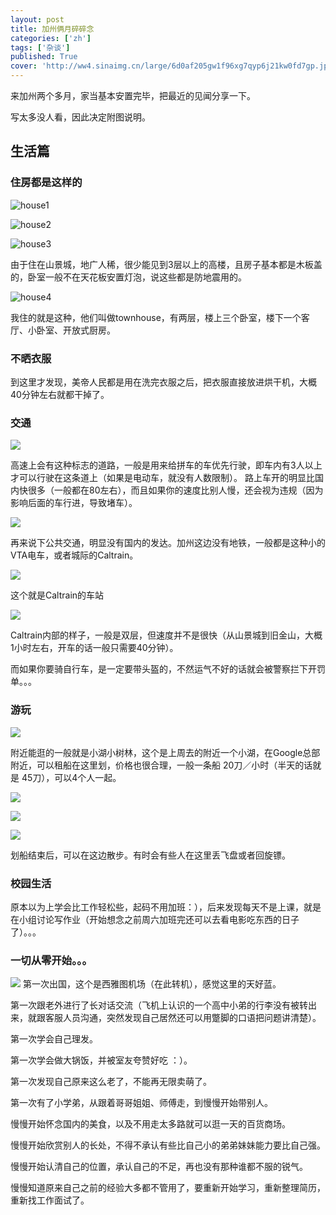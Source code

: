 ```yaml
---
layout: post
title: 加州俩月碎碎念
categories: ['zh']
tags: ['杂谈']
published: True
cover: 'http://ww4.sinaimg.cn/large/6d0af205gw1f96xg7qyp6j21kw0fd7gp.jpg'
---
```


来加州两个多月，家当基本安置完毕，把最近的见闻分享一下。

写太多没人看，因此决定附图说明。

## 生活篇

### 住房都是这样的

![house1](http://ww3.sinaimg.cn/large/6d0af205gw1f96vosch2qj21kw16onlz.jpg)

![house2](http://ww1.sinaimg.cn/large/6d0af205gw1f96vp35mapj21kw16oqmr.jpg)

![house3](http://ww4.sinaimg.cn/large/6d0af205gw1f96xfnfd7qj21kw16o1kx.jpg)

由于住在山景城，地广人稀，很少能见到3层以上的高楼，且房子基本都是木板盖的，卧室一般不在天花板安置灯泡，说这些都是防地震用的。

![house4](http://ww2.sinaimg.cn/large/6d0af205gw1f96xfspo1wj21kw16o4qp.jpg)

我住的就是这种，他们叫做townhouse，有两层，楼上三个卧室，楼下一个客厅、小卧室、开放式厨房。

### 不晒衣服

到这里才发现，美帝人民都是用在洗完衣服之后，把衣服直接放进烘干机，大概40分钟左右就都干掉了。

### 交通

![](http://ww1.sinaimg.cn/large/6d0af205gw1f96vurxi2oj21kw16o4gl.jpg)

高速上会有这种标志的道路，一般是用来给拼车的车优先行驶，即车内有3人以上才可以行驶在这条道上（如果是电动车，就没有人数限制）。
路上车开的明显比国内快很多（一般都在80左右），而且如果你的速度比别人慢，还会视为违规（因为影响后面的车行进，导致堵车）。

![](http://ww2.sinaimg.cn/large/6d0af205gw1f96vuqms6ej21kw16o1kx.jpg)

再来说下公共交通，明显没有国内的发达。加州这边没有地铁，一般都是这种小的VTA电车，或者城际的Caltrain。

![](http://ww1.sinaimg.cn/large/6d0af205gw1f96vvygiyjj21kw0dfn77.jpg)

这个就是Caltrain的车站

![](http://ww4.sinaimg.cn/large/6d0af205gw1f96vus21n9j21kw16oqpp.jpg)

Caltrain内部的样子，一般是双层，但速度并不是很快（从山景城到旧金山，大概1小时左右，开车的话一般只需要40分钟）。

而如果你要骑自行车，是一定要带头盔的，不然运气不好的话就会被警察拦下开罚单。。。

### 游玩

![](http://ww4.sinaimg.cn/large/6d0af205jw1f96wqjbvwnj21kw0g4gug.jpg)

附近能逛的一般就是小湖小树林，这个是上周去的附近一个小湖，在Google总部附近，可以租船在这里划，价格也很合理，一般一条船 20刀／小时（半天的话就是 45刀），可以4个人一起。

![](http://ww2.sinaimg.cn/large/6d0af205jw1f96wgirbw8j21kw16oe81.jpg)

![](http://ww2.sinaimg.cn/large/6d0af205jw1f96wj3yiwbj21kw16ou0x.jpg)

![](http://ww4.sinaimg.cn/large/6d0af205jw1f96wh1n4nrj21kw16ohdt.jpg)

划船结束后，可以在这边散步。有时会有些人在这里丢飞盘或者回旋镖。

### 校园生活

原本以为上学会比工作轻松些，起码不用加班：），后来发现每天不是上课，就是在小组讨论写作业（开始想念之前周六加班完还可以去看电影吃东西的日子了）。。。

### 一切从零开始。。。

![](http://ww4.sinaimg.cn/large/6d0af205gw1f96xg7qyp6j21kw0fd7gp.jpg)
第一次出国，这个是西雅图机场（在此转机），感觉这里的天好蓝。

第一次跟老外进行了长对话交流（飞机上认识的一个高中小弟的行李没有被转出来，就跟客服人员沟通，突然发现自己居然还可以用蹩脚的口语把问题讲清楚）。

第一次学会自己理发。

第一次学会做大锅饭，并被室友夸赞好吃 ：）。

第一次发现自己原来这么老了，不能再无限卖萌了。

第一次有了小学弟，从跟着哥哥姐姐、师傅走，到慢慢开始带别人。


慢慢开始怀念国内的美食，以及不用走太多路就可以逛一天的百货商场。

慢慢开始欣赏别人的长处，不得不承认有些比自己小的弟弟妹妹能力要比自己强。

慢慢开始认清自己的位置，承认自己的不足，再也没有那种谁都不服的锐气。

慢慢知道原来自己之前的经验大多都不管用了，要重新开始学习，重新整理简历，重新找工作面试了。